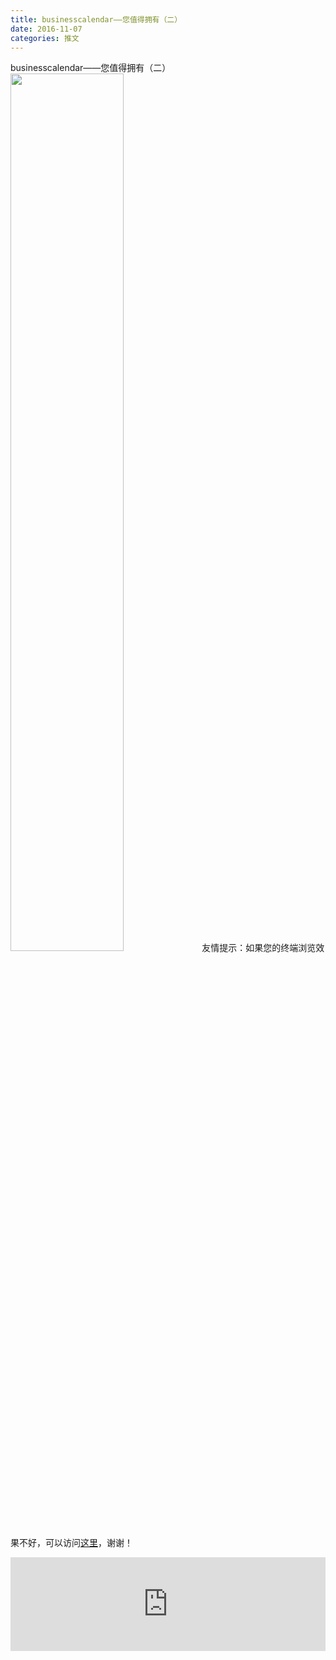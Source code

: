 ```yaml
---
title: businesscalendar——您值得拥有（二）
date: 2016-11-07
categories: 推文
---
```

businesscalendar——您值得拥有（二）
<img src="http://mmbiz.qpic.cn/mmbiz_jpg/ACviaWTBFxhbdxGYlWBTFDnF5luxEW4WIJN6fg2E4qj8dcP60w9xicK09Y07yfoRegbwgx4LaFE5dOQfCK2WR07Q/0?wx_fmt=jpeg" style="width: 60%; height: auto;"/><!--more-->
友情提示：如果您的终端浏览效果不好，可以访问[这里](https://stata-club.github.io/stata_article/2016-11-07.html)，谢谢！
<iframe src="https://stata-club.github.io/stata_article/2016-11-07.html" id="iframepage" frameborder="0" scrolling="no" marginheight="0" marginwidth="0" width="100%" onLoad="iFrameHeight()"></iframe>
<script type="text/javascript" language="javascript">
function iFrameHeight() {
var ifm= document.getElementById("iframepage");
var subWeb = document.frames ? document.frames["iframepage"].document : ifm.contentDocument;   
if(ifm != null && subWeb != null) {
 ifm.height = subWeb.body.scrollHeight;
} 
} 
</script> 
